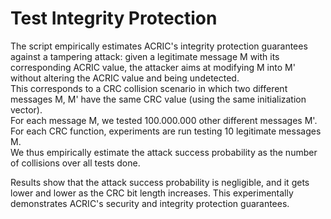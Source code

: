 # Test Integrity Protection

The script empirically estimates ACRIC's integrity protection guarantees against a tampering attack: given a legitimate message M with its corresponding ACRIC value, the attacker aims at modifying M into M' without altering the ACRIC value and being undetected.\
This corresponds to a CRC collision scenario in which two different messages M, M' have the same CRC value (using the same initialization vector).\
For each message M, we tested 100.000.000 other different messages M'.\
For each CRC function, experiments are run testing 10 legitimate messages M.\
We thus empirically estimate the attack success probability as the number of collisions over all tests done.

Results show that the attack success probability is negligible, and it gets lower and lower as the CRC bit length increases.
This experimentally demonstrates ACRIC's security and integrity protection guarantees.
